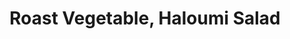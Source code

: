 ---
title: Roast Vegetable, Haloumi Salad
source: Another Annabel Langbein favourite
tags: ["dinner", "salad"]
imgFile: 'roast-veggie-haloumi-salad.jpeg'
ingredients:
  - 3/4 cup couscous and boiling water *(or 3/4 cup quinoa cooked in 1 1/2 cups water)*
  - 400g can chickpeas, rinsed and drained
  - 1/4 cup olive oil
  - 2 cloves garlic, crushed
  - 4 tsp tomato purée *(or juice)* + 1/2 tsp smoked paprika
  - 1 tsp ground cumin
  - Zest of 1 lemon
  - 1/4 cup lemon juice
  - 4 small zucchini, sliced diagonally
  - 2 capsicums, de-seeded and cut into eighths
  - 250g halloumi, sliced
  - 1/2 cup parsley, chopped
  - 1/4 cup toasted pine nuts
method:
  - Place couscous in a bowl, pour over boiling water, and cover to steam. *(Or cook quinoa on the stovetop with 1.5x water until tender.)*
  - In a medium pot, combine chickpeas, olive oil, garlic, tomato purée, paprika, cumin, and lemon zest. Cook for about 2 minutes until sizzling.
  - Remove from heat, stir in lemon juice, then add the couscous or quinoa and mix well.
  - Preheat BBQ or grill. Grill zucchini, capsicum, and haloumi until golden and tender.
  - Just before serving, stir chopped parsley and toasted pine nuts into the couscous mixture.
  - Pile into a bowl or platter and top with the grilled vegetables and haloumi.
---